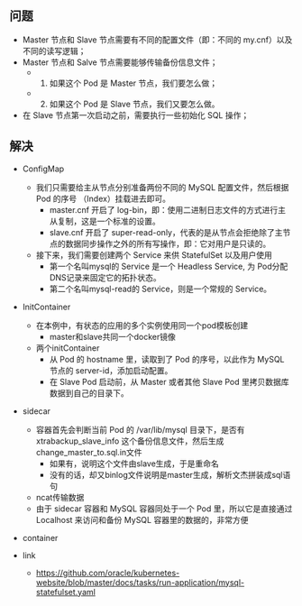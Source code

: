 <!--
 * @Description: 
 * @version: 
 * @Author: zhu733756
 * @Date: 2020-09-02 13:40:50
 * @LastEditors: zhu733756
 * @LastEditTime: 2020-09-02 15:02:42
-->
## 问题

- Master 节点和 Slave 节点需要有不同的配置文件（即：不同的 my.cnf）以及不同的读写逻辑；
- Master 节点和 Salve 节点需要能够传输备份信息文件；
  - 1. 如果这个 Pod 是 Master 节点，我们要怎么做；
  - 2. 如果这个 Pod 是 Slave 节点，我们又要怎么做。
- 在 Slave 节点第一次启动之前，需要执行一些初始化 SQL 操作；

## 解决

- ConfigMap
  - 我们只需要给主从节点分别准备两份不同的 MySQL 配置文件，然后根据 Pod 的序号
（Index）挂载进去即可。
    - master.cnf 开启了 log-bin，即：使用二进制日志文件的方式进行主从复制，这是一个标准的设置。
    - slave.cnf 开启了 super-read-only，代表的是从节点会拒绝除了主节点的数据同步操作之外的所有写操作，即：它对用户是只读的。
  - 接下来，我们需要创建两个 Service 来供 StatefulSet 以及用户使用
    - 第一个名叫mysql的 Service 是一个 Headless Service, 为 Pod分配DNS记录来固定它的拓扑状态。
    - 第二个名叫mysql-read的 Service，则是一个常规的 Service。

- InitContainer
  - 在本例中，有状态的应用的多个实例使用同一个pod模板创建
    - master和slave共同一个docker镜像
  - 两个initContainer
    - 从 Pod 的 hostname 里，读取到了 Pod 的序号，以此作为 MySQL 节点的 server-id，添加启动配置。
    - 在 Slave Pod 启动前，从 Master 或者其他 Slave Pod 里拷贝数据库数据到自己的目录下。

- sidecar
  - 容器首先会判断当前 Pod 的 /var/lib/mysql 目录下，是否有xtrabackup_slave_info 这个备份信息文件，然后生成 change_master_to.sql.in文件
    - 如果有，说明这个文件由slave生成，于是重命名
    - 没有的话，却又binlog文件说明是master生成，解析文杰拼装成sql语句
  - ncat传输数据
  - 由于 sidecar 容器和 MySQL 容器同处于一个 Pod 里，所以它是直接通过Localhost 来访问和备份 MySQL 容器里的数据的，非常方便

- container


- link 
  - https://github.com/oracle/kubernetes-website/blob/master/docs/tasks/run-application/mysql-statefulset.yaml